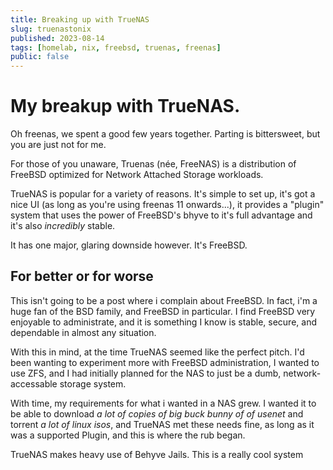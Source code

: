 ```yaml
---
title: Breaking up with TrueNAS
slug: truenastonix
published: 2023-08-14
tags: [homelab, nix, freebsd, truenas, freenas]
public: false
---
```


# My breakup with TrueNAS.

Oh freenas, we spent a good few years together. Parting is bittersweet, but you
are just not for me.

For those of you unaware, Truenas (née, FreeNAS) is a distribution of FreeBSD
optimized for Network Attached Storage workloads.

TrueNAS is popular for a variety of reasons. It's simple to set up, it's got a
nice UI (as long as you're using freenas 11 onwards...), it provides a "plugin"
system that uses the power of FreeBSD's bhyve to it's full advantage and it's
also _incredibly_ stable.

It has one major, glaring downside however. It's FreeBSD.

## For better or for worse

This isn't going to be a post where i complain about FreeBSD. In fact, i'm a
huge fan of the BSD family, and FreeBSD in particular. I find FreeBSD very
enjoyable to administrate, and it is something I know is stable, secure, and
dependable in almost any situation.

With this in mind, at the time TrueNAS seemed like the perfect pitch. I'd been
wanting to experiment more with FreeBSD administration, I wanted to use ZFS, and
I had initially planned for the NAS to just be a dumb, network-accessable
storage system.

With time, my requirements for what i wanted in a NAS grew. I wanted it to be
able to download *a lot of copies of big buck bunny of of usenet* and torrent 
*a lot of linux isos*, and TrueNAS met these needs fine, as long as it was a
supported Plugin, and this is where the rub began.

TrueNAS makes heavy use of Behyve Jails. This is a really cool system

<!-- Unfortunatley for me, the latter part turned out to not be the case. -->
<!-- At first it was simple, I wanted to run a torrent client on it. At the time this -->
<!-- for me meant using rtorrent (Which I have since moved away from due to the -->
<!-- personaly opinions of the developer...). This was a good exercise, as it forced -->
<!-- me to learn how to make a jail, configure ACLs, use ports to install rtorrent -->
<!-- and lighttpd to host rutorrent with. -->

<!-- Overall it was a fine experience, and i learned a lot about FreeNAS -->
<!-- administration by doing it. However, that all changed when i wanted to add -->
<!-- usenet into the picture. -->

<!-- ## Usenet -->
<!-- In order to automate the downloading of *big buck bunny* and other *blender open -->
<!-- movies* I wanted to set up Sonarr and Radarr. -->

<!-- This stability is the main reason I was drawn to FreeBSD in the first place. I -->
<!-- wanted to use ZFS and I intended the NAS to be a dumb data storage system. This -->
<!-- is not how it panned out. -->
<!-- At first it was simple, I wanted to run a torrent client on it so i could -->
<!-- download movies like Big Buck Bunny and Linux ISOs. This was "unsupported" at -->
<!-- the time, and resulted in me learning how to make my own jail, spin up -->
<!-- ``lighttpd``, use ports to get rtorrent and finally set up rutorrent. -->
